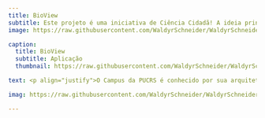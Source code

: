 ```yaml
---
title: BioView
subtitle: Este projeto é uma iniciativa de Ciência Cidadã! A ideia principal é desenvolver um aplicativo que conecte as pessoas com a natureza e crie conscientização sobre a biodiversidade existente no campus da universidade.
image: https://raw.githubusercontent.com/WaldyrSchneider/WaldyrSchneider.github.io/master/assets/img/log%20v0.1.png

caption:
  title: BioView
  subtitle: Aplicação
  thumbnail: https://raw.githubusercontent.com/WaldyrSchneider/WaldyrSchneider.github.io/master/assets/img/capa-bioview.png

text: <p align="justify">O Campus da PUCRS é conhecido por sua arquitetura moderna e diversidade biológica, gerando à comunidade uma conexão constante entre aspectos tecnológicos e naturais. Pensando nesses conceitos, o BioView é uma aplicação que sugere aos seus usuários a documentação deste meio natural de forma que, além de informar e conectar as pessoas à natureza que está inserida, leva à conscientização sobre o impacto que temos sobre nosso meio ambiente.</p>

imag: https://raw.githubusercontent.com/WaldyrSchneider/WaldyrSchneider.github.io/master/assets/img/Tela-BioView.png

---
```


